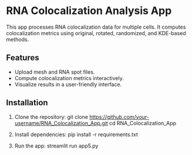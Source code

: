 # RNA Colocalization Analysis App

This app processes RNA colocalization data for multiple cells. It computes colocalization metrics using original, rotated, randomized, and KDE-based methods.

## Features
- Upload mesh and RNA spot files.
- Compute colocalization metrics interactively.
- Visualize results in a user-friendly interface.

## Installation
1. Clone the repository:
git clone https://github.com/your-username/RNA_Colocalization_App.git cd RNA_Colocalization_App

2. Install dependencies:
pip install -r requirements.txt


3. Run the app:
streamlit run app5.py